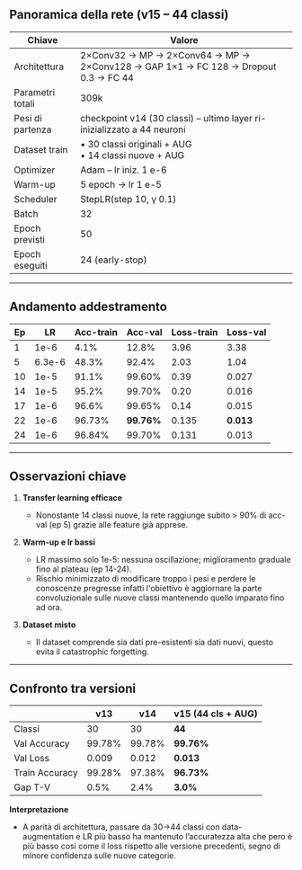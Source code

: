 ## Panoramica della rete (v15 – 44 classi)

| Chiave | Valore |
|--------|--------|
| Architettura | 2×Conv32 → MP → 2×Conv64 → MP → 2×Conv128 → GAP 1×1 → FC 128 → Dropout 0.3 → FC 44 |
| Parametri totali | 309k |
| Pesi di partenza | checkpoint v14 (30 classi) – ultimo layer ri-inizializzato a 44 neuroni |
| Dataset train | • 30 classi originali + AUG <br>• 14 classi nuove + AUG |
| Optimizer | Adam – lr iniz. 1 e-6 |
| Warm-up | 5 epoch → lr 1 e-5 |
| Scheduler | StepLR(step 10, γ 0.1) |
| Batch | 32 |
| Epoch previsti | 50 |
| Epoch eseguiti | 24 (early-stop) |

---

## Andamento addestramento

| Ep | LR | Acc-train | Acc-val | Loss-train | Loss-val |
|----|----|-----------|---------|------------|----------|
| 1  | 1e-6   |  4.1% | 12.8% | 3.96 | 3.38 |
| 5  | 6.3e-6 | 48.3% | 92.4% | 2.03 | 1.04 |
| 10 | 1e-5   | 91.1% | 99.60% | 0.39 | 0.027 |
| 14 | 1e-5   | 95.2% | 99.70% | 0.20 | 0.016 |
| 17 | 1e-6   | 96.6% | 99.65% | 0.14 | 0.015 |
| 22 | 1e-6   | 96.73%| **99.76%** | 0.135| **0.013** |
| 24 | 1e-6   | 96.84%| 99.70% | 0.131| 0.013 |

---

## Osservazioni chiave

1. **Transfer learning efficace**  
    - Nonostante 14 classi nuove, la rete raggiunge subito > 90% di acc-val (ep 5) grazie alle feature già apprese.  

2. **Warm-up e lr bassi**  
    - LR massimo solo 1e-5: nessuna oscillazione; miglioramento graduale fino al plateau (ep 14-24).
    - Rischio minimizzato di modificare troppo i pesi e perdere le conoscenze pregresse infatti l'obiettivo è aggiornare la parte convoluzionale sulle nuove classi mantenendo quello imparato fino ad ora.
 
3. **Dataset misto**
    - Il dataset comprende sia dati pre-esistenti sia dati nuovi, questo evita il catastrophic forgetting. 

---

## Confronto tra versioni

|  | v13 | v14 | **v15 (44 cls + AUG)** |
|---|---|---|---|
| Classi | 30 | 30 | **44** |
| Val Accuracy | 99.78% | 99.78% | **99.76%** |
| Val Loss | 0.009 | 0.012 | **0.013** |
| Train Accuracy | 99.28% | 97.38% | **96.73%** |
| Gap T-V | 0.5% | 2.4% | **3.0%** |

**Interpretazione**  
- A parità di architettura, passare da 30→44 classi con data-augmentation e LR più basso ha mantenuto l’accuratezza alta che pero è più basso così come il loss rispetto alle versione precedenti, segno di minore confidenza sulle nuove categorie.  

